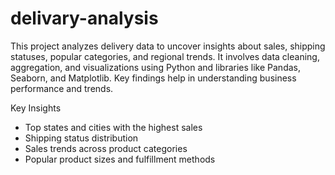 # delivary-analysis
This project analyzes delivery data to uncover insights about sales, shipping statuses, popular categories, and regional trends. It involves data cleaning, aggregation, and visualizations using Python and libraries like Pandas, Seaborn, and Matplotlib. Key findings help in understanding business performance and trends.

Key Insights
- Top states and cities with the highest sales
- Shipping status distribution
- Sales trends across product categories
- Popular product sizes and fulfillment methods
